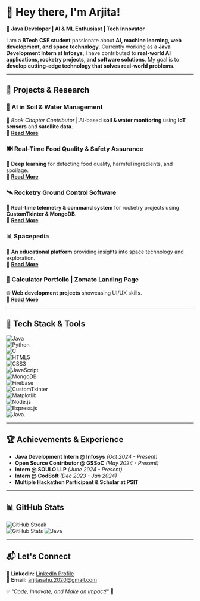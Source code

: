 # 👋 Hey there, I'm Arjita!  

🚀 **Java Developer | AI & ML Enthusiast | Tech Innovator**  

I am a **BTech CSE student** passionate about **AI, machine learning, web development, and space technology**. Currently working as a **Java Development Intern at Infosys**, I have contributed to **real-world AI applications, rocketry projects, and software solutions**. My goal is to **develop cutting-edge technology that solves real-world problems**.  

---

## 🚀 **Projects & Research**  

### 🌱 AI in Soil & Water Management  
📖 *Book Chapter Contributor* | AI-based **soil & water monitoring** using **IoT sensors** and **satellite data**.  
🔗 **[Read More](#)**  

### 🍽 Real-Time Food Quality & Safety Assurance  
🧠 **Deep learning** for detecting food quality, harmful ingredients, and spoilage.  
🔗 **[Read More](#)**  

### 🛰 Rocketry Ground Control Software  
🔹 **Real-time telemetry & command system** for rocketry projects using **CustomTkinter & MongoDB**.  
🔗 **[Read More](#)**  

### 📊 Spacepedia  
🌌 **An educational platform** providing insights into space technology and exploration.  
🔗 **[Read More](#)**  

### 🔢 Calculator Portfolio | Zomato Landing Page  
🌐 **Web development projects** showcasing UI/UX skills.  
🔗 **[Read More](#)**  

---

## 🔧 **Tech Stack & Tools**  
![Java](https://img.shields.io/badge/Java-ED8B00?style=for-the-badge&logo=java&logoColor=white)  
![Python](https://img.shields.io/badge/Python-3776AB?style=for-the-badge&logo=python&logoColor=white)  
![C](https://img.shields.io/badge/C-00599C?style=for-the-badge&logo=c&logoColor=white)  
![HTML5](https://img.shields.io/badge/HTML5-E34F26?style=for-the-badge&logo=html5&logoColor=white)  
![CSS3](https://img.shields.io/badge/CSS3-1572B6?style=for-the-badge&logo=css3&logoColor=white)  
![JavaScript](https://img.shields.io/badge/JavaScript-F7DF1E?style=for-the-badge&logo=javascript&logoColor=black)  
![MongoDB](https://img.shields.io/badge/MongoDB-4EA94B?style=for-the-badge&logo=mongodb&logoColor=white)  
![Firebase](https://img.shields.io/badge/Firebase-FFCA28?style=for-the-badge&logo=firebase&logoColor=black)  
![CustomTkinter](https://img.shields.io/badge/CustomTkinter-3776AB?style=for-the-badge)  
![Matplotlib](https://img.shields.io/badge/Matplotlib-3776AB?style=for-the-badge)  
![Node.js](https://img.shields.io/badge/Node.js-43853D?style=for-the-badge&logo=node.js&logoColor=white)  
![Express.js](https://img.shields.io/badge/Express.js-000000?style=for-the-badge&logo=express&logoColor=white)  
![Java](https://img.shields.io/badge/Java-Expert-blue?style=for-the-badge).

---

## 🏆 **Achievements & Experience**  

- **Java Development Intern @ Infosys** *(Oct 2024 - Present)*  
- **Open Source Contributor @ GSSoC** *(May 2024 - Present)*  
- **Intern @ SOULO LLP** *(June 2024 - Present)*  
- **Intern @ CodSoft** *(Dec 2023 - Jan 2024)*  
- **Multiple Hackathon Participant & Scholar at PSIT**  

---

## 📊 **GitHub Stats**  
![GitHub Streak](https://github-readme-streak-stats.herokuapp.com/?user=arjita&theme=radical)  
![GitHub Stats](https://github-readme-stats.vercel.app/api?username=arjita&show_icons=true&theme=radical) 
![Java](https://img.shields.io/badge/Java-Expert-orange?style=for-the-badge&logo=java)


---

## 📬 **Let's Connect**  
📌 **LinkedIn:** [LinkedIn Profile](https://www.linkedin.com/in/arjita-sahu-578a53259)  
📌 **Email:** arjitasahu.2020@gmail.com  

💡 *"Code, Innovate, and Make an Impact!"* 🚀  
